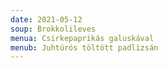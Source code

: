 ```yaml
---
date: 2021-05-12
soup: Brokkolileves
menua: Csirkepaprikás galuskával
menub: Juhtúrós töltött padlizsán
---
```


